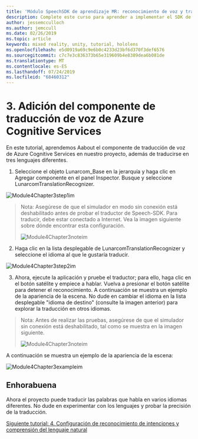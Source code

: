 ```yaml
---
title: 'Módulo SpeechSDK de aprendizaje MR: reconocimiento de voz y transcripción'
description: Complete este curso para aprender a implementar el SDK de voz de Azure en una aplicación de realidad mixta.
author: jessemcculloch
ms.author: jemccull
ms.date: 02/26/2019
ms.topic: article
keywords: mixed reality, unity, tutorial, hololens
ms.openlocfilehash: e5d0919a69c9e6b0c4233d23bf6d370f3def6576
ms.sourcegitcommit: c7c7e3c836373b65e319609b4e8389dea6b081de
ms.translationtype: MT
ms.contentlocale: es-ES
ms.lasthandoff: 07/24/2019
ms.locfileid: "68460312"
---
```

# <a name="3----adding-the-azure-cognitive-services-speech-translation-component"></a>3.    Adición del componente de traducción de voz de Azure Cognitive Services

En este tutorial, aprendemos Aabout el componente de traducción de voz de Azure Cognitive Services en nuestro proyecto, además de traducirse en tres lenguajes diferentes. 

1. Seleccione el objeto Lunarcom_Base en la jerarquía y haga clic en Agregar componente en el panel Inspector. Busque y seleccione LunarcomTranslationRecognizer.

![Module4Chapter3step1im](images/module4chapter3step1im.PNG)

> Nota: Asegúrese de que el simulador en modo sin conexión está deshabilitado antes de probar el traductor de Speech-SDK. Para traducir, debe estar conectado a Internet. Vea la imagen siguiente sobre dónde encontrar esta configuración. 
>
> ![Module4Chapter3noteim](images/module4chapter3noteim.PNG)

2. Haga clic en la lista desplegable de LunarcomTranslationRecognizer y seleccione el idioma al que le gustaría traducir.

![Module4Chapter3step2im](images/module4chapter3step2im.PNG)

3. Ahora, ejecute la aplicación y pruebe el traductor; para ello, haga clic en el botón satélite y empiece a hablar. Vuelva a presionar el botón satélite para detener el reconocimiento. A continuación se muestra un ejemplo de la apariencia de la escena. No dude en cambiar el idioma en la lista desplegable "idioma de destino" (consulte la imagen anterior) para explorar la traducción en otros idiomas.

> Nota: Antes de realizar las pruebas, asegúrese de que el simulador sin conexión está deshabilitado, tal como se muestra en la imagen siguiente.
>
> ![Module4Chapter3noteim](images/module4chapter3noteim.PNG)

A continuación se muestra un ejemplo de la apariencia de la escena:

![Module4Chapter3exampleim](images/module4chapter3exampleim.PNG)

## <a name="congratulations"></a>Enhorabuena

Ahora el proyecto puede traducir las palabras que habla en varios idiomas diferentes. No dude en experimentar con los lenguajes y probar la precisión de la traducción. 

[Siguiente tutorial: 4.  Configuración de reconocimiento de intenciones y comprensión del lenguaje natural](mrlearning-speechSDK-ch4.md)

